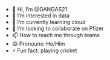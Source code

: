 - 👋 Hi, I’m @GANGAS21
- 👀 I’m interested in data
- 🌱 I’m currently learning cloud
- 💞️ I’m looking to collaborate on Pfizer
- 📫 How to reach me through teams
- 😄 Pronouns: He/Him
- ⚡ Fun fact: playing cricket

<!---
GANGAS21/GANGAS21 is a ✨ special ✨ repository because its `README.md` (this file) appears on your GitHub profile.
You can click the Preview link to take a look at your changes.
--->
